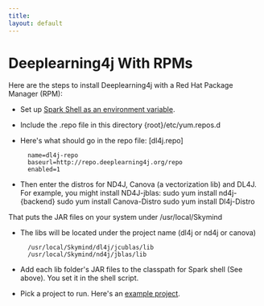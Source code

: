 ```yaml
---
title: 
layout: default
---
```


# Deeplearning4j With RPMs

Here are the steps to install Deeplearning4j with a Red Hat Package Manager (RPM):

* Set up [Spark Shell as an environment variable](http://apache-spark-user-list.1001560.n3.nabble.com/Adding-external-jar-to-spark-shell-classpath-using-ADD-JARS-td1207.html).
* Include the .repo file in this directory
        {root}/etc/yum.repos.d
* Here's what should go in the repo file:
        [dl4j.repo]
        
        name=dl4j-repo
        baseurl=http://repo.deeplearning4j.org/repo
        enabled=1
* Then enter the distros for ND4J, Canova (a vectorization lib) and DL4J. For example, you might install ND4J-jblas:
                sudo yum install nd4j-{backend}
                sudo yum install Canova-Distro
                sudo yum install Dl4j-Distro

That puts the JAR files on your system under /usr/local/Skymind

* The libs will be located under the project name (dl4j or nd4j or canova) 

        /usr/local/Skymind/dl4j/jcublas/lib
        /usr/local/Skymind/nd4j/jblas/lib
        
* Add each lib folder's JAR files to the classpath for Spark shell (See above). You set it in the shell script. 
* Pick a project to run. Here's an [example project](https://github.com/deeplearning4j/scala-spark-examples).
